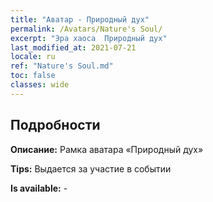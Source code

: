 ```yaml
---
title: "Аватар - Природный дух"
permalink: /Avatars/Nature's Soul/
excerpt: "Эра хаоса  Природный дух"
last_modified_at: 2021-07-21
locale: ru
ref: "Nature's Soul.md"
toc: false
classes: wide
---
```

## Подробности

 **Описание:** Рамка аватара «Природный дух» 

 **Tips:** Выдается за участие в событии 

 **Is available:**  - 

